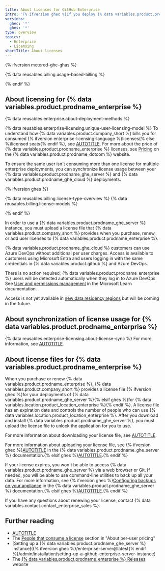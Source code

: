 ```yaml
---
title: About licenses for GitHub Enterprise
intro: '{% ifversion ghec %}If you deploy {% data variables.product.prodname_ghe_server %} in addition to using {% data variables.product.prodname_ghe_cloud %}, you{% else %}You{% endif %} can synchronize your license usage between{% ifversion ghes %} {% data variables.product.prodname_enterprise %}{% endif %} deployments, and use a license file to unlock each {% data variables.product.prodname_ghe_server %} instance.'
versions:
  ghec: '*'
  ghes: '*'
type: overview
topics:
  - Enterprise
  - Licensing
shortTitle: About licenses
---
```


{% ifversion metered-ghe-ghas %}

{% data reusables.billing.usage-based-billing %}

{% endif %}

## About licensing for {% data variables.product.prodname_enterprise %}

{% data reusables.enterprise.about-deployment-methods %}

{% data reusables.enterprise-licensing.unique-user-licensing-model %} To understand how {% data variables.product.company_short %} bills you for consumed {% ifversion enterprise-licensing-language %}licenses{% else %}licensed seats{% endif %}, see [AUTOTITLE](/billing/managing-the-plan-for-your-github-account/about-per-user-pricing). For more about the price of {% data variables.product.prodname_enterprise %} licenses, see [Pricing](https://github.com/pricing) on the {% data variables.product.prodname_dotcom %} website.

To ensure the same user isn't consuming more than one license for multiple enterprise deployments, you can synchronize license usage between your {% data variables.product.prodname_ghe_server %} and {% data variables.product.prodname_ghe_cloud %} deployments.

{% ifversion ghes %}

{% data reusables.billing.license-type-overview %}
{% data reusables.billing.license-models %}

{% endif %}

In order to use a {% data variables.product.prodname_ghe_server %} instance, you must upload a license file that {% data variables.product.company_short %} provides when you purchase, renew, or add user licenses to {% data variables.product.prodname_enterprise %}.

{% data variables.product.prodname_ghe_cloud %} customers can use Azure DevOps without additional per user charges. Access is available to customers using Microsoft Entra and users logging in with the same credentials in {% data variables.product.github %} and Azure DevOps.

There is no action required; {% data variables.product.prodname_enterprise %} users will be detected automatically when they log in to Azure DevOps. See [User and permissions management](https://learn.microsoft.com/en-us/azure/devops/organizations/accounts/faq-user-and-permissions-management?view=azure-devops#github-enterprise) in the Microsoft Learn documentation.

Access is not yet available in [new data residency regions](https://github.blog/engineering/engineering-principles/github-enterprise-cloud-with-data-residency/) but will be coming in the future.

## About synchronization of license usage for {% data variables.product.prodname_enterprise %}

{% data reusables.enterprise-licensing.about-license-sync %} For more information, see [AUTOTITLE](/billing/managing-your-license-for-github-enterprise/syncing-license-usage-between-github-enterprise-server-and-github-enterprise-cloud).

## About license files for {% data variables.product.prodname_enterprise %}

When you purchase or renew {% data variables.product.prodname_enterprise %}, {% data variables.product.company_short %} provides a license file {% ifversion ghec %}for your deployments of {% data variables.product.prodname_ghe_server %}{% elsif ghes %}for {% data variables.location.product_location_enterprise %}{% endif %}. A license file has an expiration date and controls the number of people who can use {% data variables.location.product_location_enterprise %}. After you download and install {% data variables.product.prodname_ghe_server %}, you must upload the license file to unlock the application for you to use.

For more information about downloading your license file, see [AUTOTITLE](/billing/managing-your-license-for-github-enterprise/downloading-your-license-for-github-enterprise).

For more information about uploading your license file, see {% ifversion ghec %}[AUTOTITLE](/enterprise-server@latest/billing/managing-your-license-for-github-enterprise/uploading-a-new-license-to-github-enterprise-server) in the {% data variables.product.prodname_ghe_server %} documentation.{% elsif ghes %}[AUTOTITLE](/billing/managing-your-license-for-github-enterprise/uploading-a-new-license-to-github-enterprise-server).{% endif %}

If your license expires, you won't be able to access {% data variables.product.prodname_ghe_server %} via a web browser or Git. If needed, you will be able to use command-line utilities to back up all your data. For more information, see {% ifversion ghec %}[Configuring backups on your appliance](/enterprise-server@latest/admin/guides/installation/configuring-backups-on-your-appliance) in the {% data variables.product.prodname_ghe_server %} documentation.{% elsif ghes %}[AUTOTITLE](/admin/configuration/configuring-your-enterprise/configuring-backups-on-your-appliance).{% endif %}

If you have any questions about renewing your license, contact {% data variables.contact.contact_enterprise_sales %}.

## Further reading

* [AUTOTITLE](/billing/managing-your-github-billing-settings/about-billing-for-your-enterprise)
* The [People that consume a license](/billing/managing-the-plan-for-your-github-account/about-per-user-pricing#people-that-consume-a-license) section in "About per-user pricing"
* [Setting up a {% data variables.product.prodname_ghe_server %} instance]({% ifversion ghec %}/enterprise-server@latest{% endif %}/admin/installation/setting-up-a-github-enterprise-server-instance)
* The [{% data variables.product.prodname_enterprise %} Releases](https://enterprise.github.com/releases/) website
